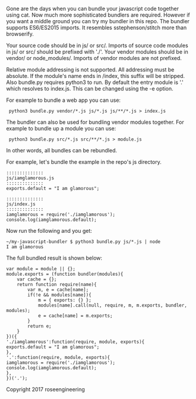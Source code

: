 
Gone are the days when you can bundle your javascript code together
using cat.  Now much more sophisticated bundlers are required.
However if you want a middle ground you can try my bundler in this repo.
The bundler supports ES6/ES2015 imports.  It resembles sstephenson/stitch
more than browserify.  

Your source code should be in js/ or src/.  Imports of source code
modules in js/ or src/ should be prefixed with './'.  Your vendor modules
should be in vendor/ or node_modules/.  Imports of vendor modules
are not prefixed.

Relative module addressing is not supported.  All addressing must
be absolute.  If the module's name ends in /index, this suffix will be
stripped.  Also bundle.py requires python3 to run.  By default the
entry module is '.' which resolves to index.js.  This can be changed using the -e option.

For example to bundle a web app you can use:

     python3 bundle.py vendor/*.js js/*.js js/**/*.js > index.js

The bundler can also be used for bundling vendor modules together.
For example to bundle up a module you can use: 

     python3 bundle.py src/*.js src/**/*.js > module.js

In other words, all bundles can be rebundled.

For example, let's bundle the example in the repo's js directory.

```
::::::::::::::
js/iamglamorous.js
::::::::::::::
exports.default = "I am glamorous";

::::::::::::::
js/index.js
::::::::::::::
iamglamorous = require('./iamglamorous');
console.log(iamglamorous.default);
```

Now run the following and you get:

```
~/my-javascript-bundler $ python3 bundle.py js/*.js | node
I am glamorous
```

The full bundled result is shown below:

```
var module = module || {};
module.exports = (function bundler(modules){
    var cache = {};
    return function require(name){
        var m, e = cache[name];
        if(!e && modules[name]){
            m = { exports: {} };
            modules[name].call(null, require, m, m.exports, bundler, modules);
            e = cache[name] = m.exports;
        }
        return e;
    }
})({
'./iamglamorous':function(require, module, exports){
exports.default = "I am glamorous";
},
'.':function(require, module, exports){
iamglamorous = require('./iamglamorous');
console.log(iamglamorous.default);
},
})('.');
```



Copyright 2017 roseengineering
